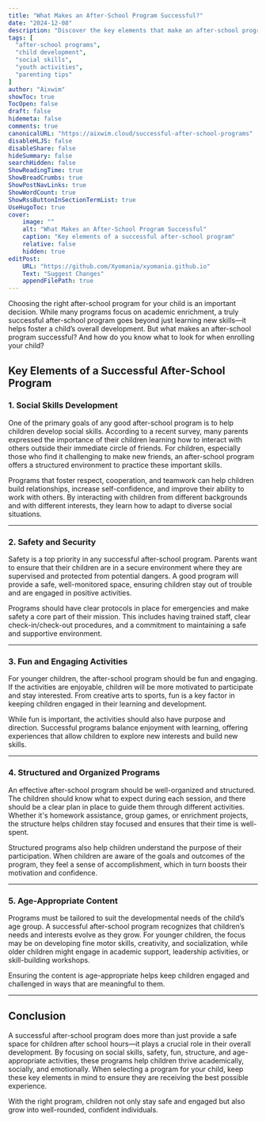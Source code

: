 ```yaml
---
title: "What Makes an After-School Program Successful?"
date: "2024-12-08"
description: "Discover the key elements that make an after-school program successful and how to choose the right program for your child."
tags: [
  "after-school programs",
  "child development",
  "social skills",
  "youth activities",
  "parenting tips"
]
author: "Aixwim"
showToc: true
TocOpen: false
draft: false
hidemeta: false
comments: true
canonicalURL: "https://aixwim.cloud/successful-after-school-programs"
disableHLJS: false
disableShare: false
hideSummary: false
searchHidden: false
ShowReadingTime: true
ShowBreadCrumbs: true
ShowPostNavLinks: true
ShowWordCount: true
ShowRssButtonInSectionTermList: true
UseHugoToc: true
cover:
    image: ""
    alt: "What Makes an After-School Program Successful"
    caption: "Key elements of a successful after-school program"
    relative: false
    hidden: true
editPost:
    URL: "https://github.com/Xyomania/xyomania.github.io"
    Text: "Suggest Changes"
    appendFilePath: true
---
```


Choosing the right after-school program for your child is an important decision. While many programs focus on academic enrichment, a truly successful after-school program goes beyond just learning new skills—it helps foster a child’s overall development. But what makes an after-school program successful? And how do you know what to look for when enrolling your child?

<!--more-->

## Key Elements of a Successful After-School Program

### 1. **Social Skills Development**

One of the primary goals of any good after-school program is to help children develop social skills. According to a recent survey, many parents expressed the importance of their children learning how to interact with others outside their immediate circle of friends. For children, especially those who find it challenging to make new friends, an after-school program offers a structured environment to practice these important skills.

Programs that foster respect, cooperation, and teamwork can help children build relationships, increase self-confidence, and improve their ability to work with others. By interacting with children from different backgrounds and with different interests, they learn how to adapt to diverse social situations.

---

### 2. **Safety and Security**

Safety is a top priority in any successful after-school program. Parents want to ensure that their children are in a secure environment where they are supervised and protected from potential dangers. A good program will provide a safe, well-monitored space, ensuring children stay out of trouble and are engaged in positive activities.

Programs should have clear protocols in place for emergencies and make safety a core part of their mission. This includes having trained staff, clear check-in/check-out procedures, and a commitment to maintaining a safe and supportive environment.

---

### 3. **Fun and Engaging Activities**

For younger children, the after-school program should be fun and engaging. If the activities are enjoyable, children will be more motivated to participate and stay interested. From creative arts to sports, fun is a key factor in keeping children engaged in their learning and development.

While fun is important, the activities should also have purpose and direction. Successful programs balance enjoyment with learning, offering experiences that allow children to explore new interests and build new skills.

---

### 4. **Structured and Organized Programs**

An effective after-school program should be well-organized and structured. The children should know what to expect during each session, and there should be a clear plan in place to guide them through different activities. Whether it's homework assistance, group games, or enrichment projects, the structure helps children stay focused and ensures that their time is well-spent.

Structured programs also help children understand the purpose of their participation. When children are aware of the goals and outcomes of the program, they feel a sense of accomplishment, which in turn boosts their motivation and confidence.

---

### 5. **Age-Appropriate Content**

Programs must be tailored to suit the developmental needs of the child’s age group. A successful after-school program recognizes that children’s needs and interests evolve as they grow. For younger children, the focus may be on developing fine motor skills, creativity, and socialization, while older children might engage in academic support, leadership activities, or skill-building workshops.

Ensuring the content is age-appropriate helps keep children engaged and challenged in ways that are meaningful to them.

---

## Conclusion

A successful after-school program does more than just provide a safe space for children after school hours—it plays a crucial role in their overall development. By focusing on social skills, safety, fun, structure, and age-appropriate activities, these programs help children thrive academically, socially, and emotionally. When selecting a program for your child, keep these key elements in mind to ensure they are receiving the best possible experience. 

With the right program, children not only stay safe and engaged but also grow into well-rounded, confident individuals.
